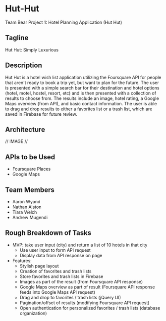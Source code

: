 # Hut-Hut
Team Bear Project 1: Hotel Planning Application (Hut Hut)

## Tagline
Hut Hut: Simply Luxurious

## Description
Hut Hut is a hotel wish list application utilizing the Foursquare API for people that aren't ready to book a trip yet, but want to plan for the future.  The user is presented with a simple search bar for their destination and hotel options (hotel, motel, hostel, resort, etc) and is then presented with a collection of results to choose from.  The results include an image, hotel rating, a Google Maps overview (from API), and basic contact information.  The user is able to drag and drop results to either a favorites list or a trash list, which are saved in Firebase for future review.

## Architecture

// IMAGE //

## APIs to be Used
 - Foursquare Places
 - Google Maps

## Team Members
  - Aaron Wyand
  - Nathan Alston
  - Tiara Welch
  - Andrew Mugendi

## Rough Breakdown of Tasks
 - MVP: take user input (city) and return a list of 10 hotels in that city
    - Use user input to form API request
    - Display data from API response on page
 - Features:
    - Stylish page layout
    - Creation of favorites and trash lists
    - Store favorites and trash lists in Firebase
    - Images as part of the result (from Foursquare API response)
    - Google Maps overview as part of result (Foursquare API response feeds into Google Maps API request)
    - Drag and drop to favorites / trash lists (jQuery UI)
    - Pagination/offset of results (modifying Foursquare API request)
    - Open authentication for personalized favorites / trash lists (database organization)

